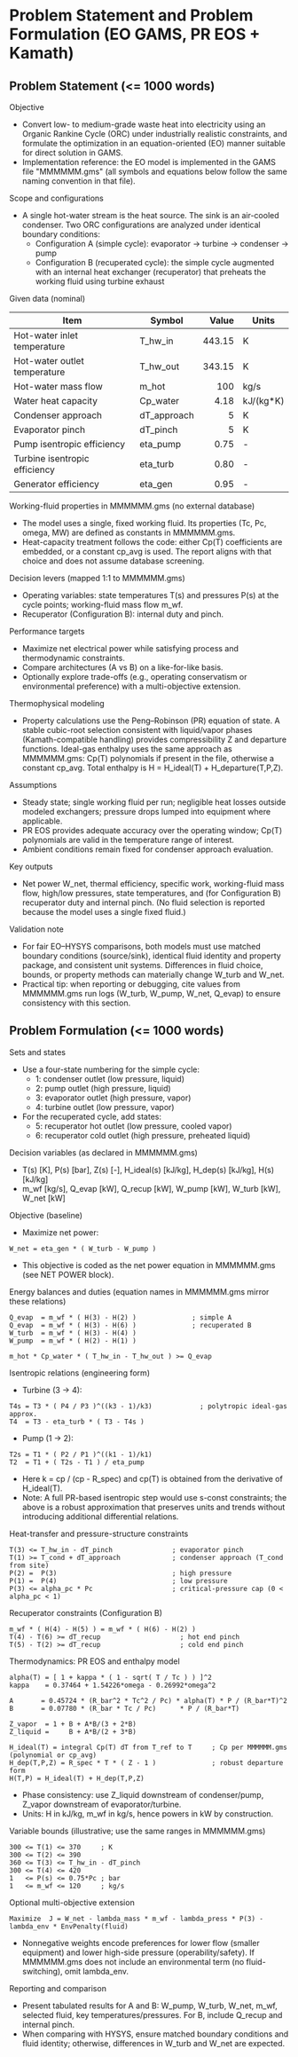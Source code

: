 # Problem Statement and Problem Formulation (EO GAMS, PR EOS + Kamath)

## Problem Statement (<= 1000 words)

Objective
- Convert low- to medium-grade waste heat into electricity using an Organic Rankine Cycle (ORC) under industrially realistic constraints, and formulate the optimization in an equation-oriented (EO) manner suitable for direct solution in GAMS.
- Implementation reference: the EO model is implemented in the GAMS file "MMMMMM.gms" (all symbols and equations below follow the same naming convention in that file).

Scope and configurations
- A single hot-water stream is the heat source. The sink is an air-cooled condenser. Two ORC configurations are analyzed under identical boundary conditions:
  - Configuration A (simple cycle): evaporator -> turbine -> condenser -> pump
  - Configuration B (recuperated cycle): the simple cycle augmented with an internal heat exchanger (recuperator) that preheats the working fluid using turbine exhaust

Given data (nominal)

| Item | Symbol | Value | Units |
|---|---|---:|---|
| Hot-water inlet temperature | T_hw_in | 443.15 | K |
| Hot-water outlet temperature | T_hw_out | 343.15 | K |
| Hot-water mass flow | m_hot | 100 | kg/s |
| Water heat capacity | Cp_water | 4.18 | kJ/(kg*K) |
| Condenser approach | dT_approach | 5 | K |
| Evaporator pinch | dT_pinch | 5 | K |
| Pump isentropic efficiency | eta_pump | 0.75 | - |
| Turbine isentropic efficiency | eta_turb | 0.80 | - |
| Generator efficiency | eta_gen | 0.95 | - |

Working-fluid properties in MMMMMM.gms (no external database)
- The model uses a single, fixed working fluid. Its properties (Tc, Pc, omega, MW) are defined as constants in MMMMMM.gms.
- Heat-capacity treatment follows the code: either Cp(T) coefficients are embedded, or a constant cp_avg is used. The report aligns with that choice and does not assume database screening.

Decision levers (mapped 1:1 to MMMMMM.gms)
- Operating variables: state temperatures T(s) and pressures P(s) at the cycle points; working-fluid mass flow m_wf.
- Recuperator (Configuration B): internal duty and pinch.

Performance targets
- Maximize net electrical power while satisfying process and thermodynamic constraints.
- Compare architectures (A vs B) on a like-for-like basis.
- Optionally explore trade-offs (e.g., operating conservatism or environmental preference) with a multi-objective extension.

Thermophysical modeling
- Property calculations use the Peng–Robinson (PR) equation of state. A stable cubic-root selection consistent with liquid/vapor phases (Kamath-compatible handling) provides compressibility Z and departure functions. Ideal-gas enthalpy uses the same approach as MMMMMM.gms: Cp(T) polynomials if present in the file, otherwise a constant cp_avg. Total enthalpy is H = H_ideal(T) + H_departure(T,P,Z).

Assumptions
- Steady state; single working fluid per run; negligible heat losses outside modeled exchangers; pressure drops lumped into equipment where applicable.
- PR EOS provides adequate accuracy over the operating window; Cp(T) polynomials are valid in the temperature range of interest.
- Ambient conditions remain fixed for condenser approach evaluation.

Key outputs
- Net power W_net, thermal efficiency, specific work, working-fluid mass flow, high/low pressures, state temperatures, and (for Configuration B) recuperator duty and internal pinch. (No fluid selection is reported because the model uses a single fixed fluid.)

Validation note
- For fair EO–HYSYS comparisons, both models must use matched boundary conditions (source/sink), identical fluid identity and property package, and consistent unit systems. Differences in fluid choice, bounds, or property methods can materially change W_turb and W_net.
 - Practical tip: when reporting or debugging, cite values from MMMMMM.gms run logs (W_turb, W_pump, W_net, Q_evap) to ensure consistency with this section.

## Problem Formulation (<= 1000 words)

Sets and states
- Use a four-state numbering for the simple cycle:
  - 1: condenser outlet (low pressure, liquid)
  - 2: pump outlet (high pressure, liquid)
  - 3: evaporator outlet (high pressure, vapor)
  - 4: turbine outlet (low pressure, vapor)
- For the recuperated cycle, add states:
  - 5: recuperator hot outlet (low pressure, cooled vapor)
  - 6: recuperator cold outlet (high pressure, preheated liquid)

Decision variables (as declared in MMMMMM.gms)
- T(s) [K], P(s) [bar], Z(s) [-], H_ideal(s) [kJ/kg], H_dep(s) [kJ/kg], H(s) [kJ/kg]
- m_wf [kg/s], Q_evap [kW], Q_recup [kW], W_pump [kW], W_turb [kW], W_net [kW]

Objective (baseline)
- Maximize net power:
```
W_net = eta_gen * ( W_turb - W_pump )
```
 - This objective is coded as the net power equation in MMMMMM.gms (see NET POWER block).

Energy balances and duties (equation names in MMMMMM.gms mirror these relations)
```
Q_evap  = m_wf * ( H(3) - H(2) )              ; simple A
Q_evap  = m_wf * ( H(3) - H(6) )              ; recuperated B
W_turb  = m_wf * ( H(3) - H(4) )
W_pump  = m_wf * ( H(2) - H(1) )

m_hot * Cp_water * ( T_hw_in - T_hw_out ) >= Q_evap
```

Isentropic relations (engineering form)
- Turbine (3 -> 4):
```
T4s = T3 * ( P4 / P3 )^((k3 - 1)/k3)            ; polytropic ideal-gas approx.
T4  = T3 - eta_turb * ( T3 - T4s )
```
- Pump (1 -> 2):
```
T2s = T1 * ( P2 / P1 )^((k1 - 1)/k1)
T2  = T1 + ( T2s - T1 ) / eta_pump
```
- Here k = cp / (cp - R_spec) and cp(T) is obtained from the derivative of H_ideal(T).
- Note: A full PR-based isentropic step would use s-const constraints; the above is a robust approximation that preserves units and trends without introducing additional differential relations.

Heat-transfer and pressure-structure constraints
```
T(3) <= T_hw_in - dT_pinch               ; evaporator pinch
T(1) >= T_cond + dT_approach             ; condenser approach (T_cond from site)
P(2) =  P(3)                             ; high pressure
P(1) =  P(4)                             ; low pressure
P(3) <= alpha_pc * Pc                    ; critical-pressure cap (0 < alpha_pc < 1)
```

Recuperator constraints (Configuration B)
```
m_wf * ( H(4) - H(5) ) = m_wf * ( H(6) - H(2) )
T(4) - T(6) >= dT_recup                    ; hot end pinch
T(5) - T(2) >= dT_recup                    ; cold end pinch
```

Thermodynamics: PR EOS and enthalpy model
```
alpha(T) = [ 1 + kappa * ( 1 - sqrt( T / Tc ) ) ]^2
kappa    = 0.37464 + 1.54226*omega - 0.26992*omega^2

A       = 0.45724 * (R_bar^2 * Tc^2 / Pc) * alpha(T) * P / (R_bar*T)^2
B       = 0.07780 * (R_bar * Tc / Pc)      * P / (R_bar*T)

Z_vapor  = 1 + B + A*B/(3 + 2*B)
Z_liquid =     B + A*B/(2 + 3*B)

H_ideal(T) = integral Cp(T) dT from T_ref to T     ; Cp per MMMMMM.gms (polynomial or cp_avg)
H_dep(T,P,Z) = R_spec * T * ( Z - 1 )              ; robust departure form
H(T,P) = H_ideal(T) + H_dep(T,P,Z)
```
- Phase consistency: use Z_liquid downstream of condenser/pump, Z_vapor downstream of evaporator/turbine.
- Units: H in kJ/kg, m_wf in kg/s, hence powers in kW by construction.

Variable bounds (illustrative; use the same ranges in MMMMMM.gms)
```
300 <= T(1) <= 370     ; K
300 <= T(2) <= 390
360 <= T(3) <= T_hw_in - dT_pinch
300 <= T(4) <= 420
1   <= P(s) <= 0.75*Pc ; bar
1   <= m_wf <= 120     ; kg/s
```

Optional multi-objective extension
```
Maximize  J = W_net - lambda_mass * m_wf - lambda_press * P(3) - lambda_env * EnvPenalty(fluid)
```
- Nonnegative weights encode preferences for lower flow (smaller equipment) and lower high-side pressure (operability/safety). If MMMMMM.gms does not include an environmental term (no fluid-switching), omit lambda_env.

Reporting and comparison
- Present tabulated results for A and B: W_pump, W_turb, W_net, m_wf, selected fluid, key temperatures/pressures. For B, include Q_recup and internal pinch.
- When comparing with HYSYS, ensure matched boundary conditions and fluid identity; otherwise, differences in W_turb and W_net are expected.

